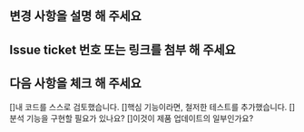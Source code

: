 ## 변경 사항을 설명 해 주세요

## Issue ticket 번호 또는 링크를 첨부 해 주세요

## 다음 사항을 체크 해 주세요
[]내 코드를 스스로 검토했습니다.
[]핵심 기능이라면, 철저한 테스트를 추가했습니다.
[]분석 기능을 구현할 필요가 있나요?
[]이것이 제품 업데이트의 일부인가요?
